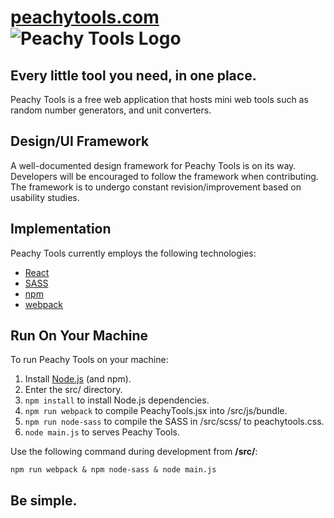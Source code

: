 [peachytools.com](https://peachytools.com) ![Peachy Tools Logo](http://peachytools.com/favicon.png "Peachy Tools Logo")
===

## Every little tool you need, in one place.

Peachy Tools is a free web application that hosts mini web tools such as random number generators, and unit converters.


## Design/UI Framework

A well-documented design framework for Peachy Tools is on its way. Developers will be encouraged to follow the framework when contributing. The framework is to undergo constant revision/improvement based on usability studies.


## Implementation

Peachy Tools currently employs the following technologies:
- [React](https://facebook.github.io/react/)
- [SASS](http://sass-lang.com/)
- [npm](https://www.npmjs.com/)
- [webpack](https://webpack.js.org/)


## Run On Your Machine

To run Peachy Tools on your machine:
1. Install [Node.js](https://nodejs.org/) (and npm).
2. Enter the src/ directory.
3. `npm install` to install Node.js dependencies.
4. `npm run webpack` to compile PeachyTools.jsx into /src/js/bundle.
5. `npm run node-sass` to compile the SASS in /src/scss/ to peachytools.css.
6. `node main.js` to serves Peachy Tools.

Use the following command during development from **/src/**:
```
npm run webpack & npm node-sass & node main.js
```

## Be simple.
